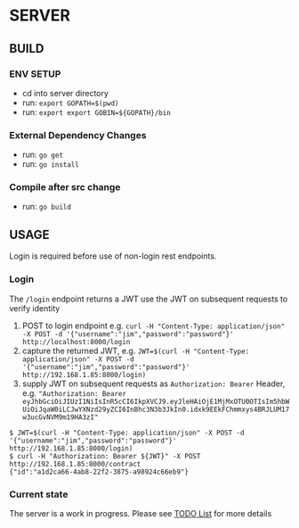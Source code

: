 # SERVER

## BUILD

### ENV SETUP

* cd into server directory
* run: `export GOPATH=$(pwd)`
* run: `export export GOBIN=${GOPATH}/bin`

### External Dependency Changes

* run: `go get`
* run: `go install`

### Compile after src change

* run: `go build`

## USAGE

Login is required before use of non-login rest endpoints.

### Login

The `/login` endpoint returns a JWT use the JWT on subsequent requests to verify identity

1. POST to login endpoint e.g. `curl -H "Content-Type: application/json" -X POST -d '{"username":"jim","password":"password"}' http://localhost:8000/login`
1. capture the returned JWT, e.g. `JWT=$(curl -H "Content-Type: application/json" -X POST -d '{"username":"jim","password":"password"}' http://192.168.1.85:8000/login)`
1. supply JWT on subsequent requests as `Authorization: Bearer` Header, e.g. `"Authorization: Bearer eyJhbGciOiJIUzI1NiIsInR5cCI6IkpXVCJ9.eyJleHAiOjE1MjMxOTU0OTIsIm5hbWUiOiJqaW0iLCJwYXNzd29yZCI6InBhc3N3b3JkIn0.idxk9EEkFChmmxys4BRJLUM17w3ucGvNVM9m19HA3zI"`
```
$ JWT=$(curl -H "Content-Type: application/json" -X POST -d '{"username":"jim","password":"password"}' http://192.168.1.85:8000/login)
$ curl -H "Authorization: Bearer ${JWT}" -X POST http://192.168.1.85:8000/contract
{"id":"a1d2ca66-4ab8-22f2-3875-a98924c66eb9"}
```

###  Current state

The server is a work in progress. Please see [TODO List](TODO.md) for more details